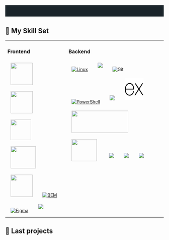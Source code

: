 <div align="center">
<img src="./header.gif" /> 
</div>

<!-- </br> -->

## 📌 My Skill Set

<table><tr><td valign="top" >

### Frontend

<div > 
<img width="70px" 
    height="70px" 
    style="margin: 10px"
    src="https://upload.wikimedia.org/wikipedia/commons/6/61/HTML5_logo_and_wordmark.svg"> 
<img width="70px" 
    height="70px" 
    style="margin: 10px"
    src="https://upload.wikimedia.org/wikipedia/commons/d/d5/CSS3_logo_and_wordmark.svg"> &nbsp;
 <img width="65px" 
    height="65px" 
    style="margin: 10px"
    src="https://upload.wikimedia.org/wikipedia/commons/thumb/9/99/Unofficial_JavaScript_logo_2.svg/768px-Unofficial_JavaScript_logo_2.svg.png?20141107110902"> &nbsp; &nbsp;
<img width="80px" 
    height="70px" 
    style="margin: 10px"
    src="https://upload.wikimedia.org/wikipedia/commons/a/a7/React-icon.svg"> &nbsp;
 <img width="70px" 
    height="70px" 
    style="margin: 10px"
    src="https://upload.wikimedia.org/wikipedia/commons/9/96/Sass_Logo_Color.svg"> &nbsp;
<a href="http://getbem.com/" target="_blank"><img style="margin: 10px" src="https://profilinator.rishav.dev/skills-assets/bem.svg" alt="BEM" height="65" /></a>  
 <a href="https://www.figma.com/" target="_blank"><img style="margin: 10px" src="https://profilinator.rishav.dev/skills-assets/figma-icon.svg" alt="Figma" height="65" /></a> &nbsp;
 <img  
    height="60px" 
    style="margin: 10px"
    src="https://upload.wikimedia.org/wikipedia/commons/b/b2/Bootstrap_logo.svg"> &nbsp;

</div>

</td><td valign="top" >




### Backend

<div  >  
<a href="https://www.linux.org/" target="_blank"><img style="margin: 10px" src="https://profilinator.rishav.dev/skills-assets/linux-original.svg" alt="Linux" height="65" /></a> &nbsp;
<img
    height="65px" 
    style="margin: 10px"
    src="https://upload.wikimedia.org/wikipedia/commons/4/4b/Bash_Logo_Colored.svg"> &nbsp;
<img style="margin: 10px" src="https://profilinator.rishav.dev/skills-assets/git-scm-icon.svg" alt="Git" height="70" /> &nbsp;
<a href="https://docs.microsoft.com/en-us/powershell/" target="_blank"><img style="margin: 10px" src="https://profilinator.rishav.dev/skills-assets/powershell.png" alt="PowerShell" height="65" /></a> &nbsp;
<img 
    height="70px" 
    style="margin: 10px"
    src="https://upload.wikimedia.org/wikipedia/commons/thumb/d/d9/Node.js_logo.svg/885px-Node.js_logo.svg.png?20170401104355"> &nbsp;
<img width="60px" 
    height="70px" 
    style="margin: 10px"
    src="https://raw.githubusercontent.com/devicons/devicon/master/icons/express/express-original.svg"> &nbsp; &nbsp;
<img width="180px"
    height="70px" 
    style="margin: 10px"
    src="https://upload.wikimedia.org/wikipedia/commons/9/93/MongoDB_Logo.svg"> &nbsp;
<img width="80px"
    height="70px" 
    style="margin: 10px"
    src="https://upload.wikimedia.org/wikipedia/commons/d/db/Npm-logo.svg"> &nbsp; &nbsp;
<img  
    height="60px" 
    style="margin: 10px"
    src="https://railway.app/brand/logo-dark.svg"> &nbsp;
<img  
    height="80px" 
    style="margin: 10px"
    src="https://upload.wikimedia.org/wikipedia/commons/1/1f/Python_logo_01.svg"> &nbsp;
<img  
    height="70px" 
    style="margin: 10px"
    src="https://www.svgrepo.com/show/303683/heroku-logo.svg"> &nbsp;
</div> 
</div> 

</td></tr></table>  








<!-- ## 📌 Github Stats

<div align="center" width="280px" >
    
![Anurag's GitHub stats](https://github-readme-stats.vercel.app/api?username=jaenfigueroa&show_icons=true )
    
</div> 

<div align="center" width="380px" >
    
![Anurag's GitHub stats](http://github-readme-streak-stats.herokuapp.com?user=jaenfigueroa&count_private=true&show_icons=true)
    
</div>  -->

<!-- <br/>

<div align="center">
<img src="https://komarev.com/ghpvc/?username=jaenfigueroa&label=Profile Views  &color=red&style=flat" height="0px"/>
</div> 

<br/> -->

<!-- ![snake svg](https://github.com/wavescats/wavescats/blob/output/github-contribution-grid-snake.svg) -->




<!-- ## 📌 Connect with me


<div align="center">

<a href="https://twitter.com/JaenDeveloper" target="blank">
<img src=https://img.shields.io/twitter/follow/JaenDeveloper?logo=twitter&style&color=blue alt=twitter style="margin-bottom: 5px;" height="24px" />
</a>
<a href="https://github.com/jaenfigueroa" target="blank">
<img src=https://img.shields.io/badge/github-%2324292e.svg?&style&logo=github&logoColor=white alt=github style="margin-bottom: 5px;" height="24px" />
</a>
<a href="https://linkedin.com/in/jaenfigueroa" target="_blank">
<img src=https://img.shields.io/badge/linkedin-%231E77B5.svg?&style&logo=linkedin&logoColor=white alt=linkedin style="margin-bottom: 5px;" height="24px"/>
</a>

</div>   -->


## 📌 Last projects


